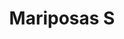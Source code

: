 ---
title: Mariposas S
date: 
draft: false

# descripcion
description : Mariposas chicas

materials: Plata 925

color: Turquesa, Azul, Naranja, Amarillo, Fucsia y Violeta

dimensions: 0,7cm

code: 01-15-0162

type: "Aros"

categories: []

price: $580,00

price_eftvo: $490,00

# Images
# first image will be shown in the product page
images:
  # - image: "images/path_to_image"
  # La ubicacion de las imagenes es imagenes/Aros/Aros.Infantil/01-15-0162-mariposas-s
  - image: "./images/aros/infantil/01-15-0162-mariposas-chicas_a.JPG"
  - image: "./images/aros/infantil/01-15-0162-mariposas-chicas_b.JPG"
  - image: "./images/aros/infantil/01-15-0162-mariposas-chicas_c.JPG"
  - image: "./images/aros/infantil/01-15-0162-mariposas-chicas_d.JPG"
  - image: "./images/aros/infantil/01-15-0162-mariposas-chicas_e.JPG"
---